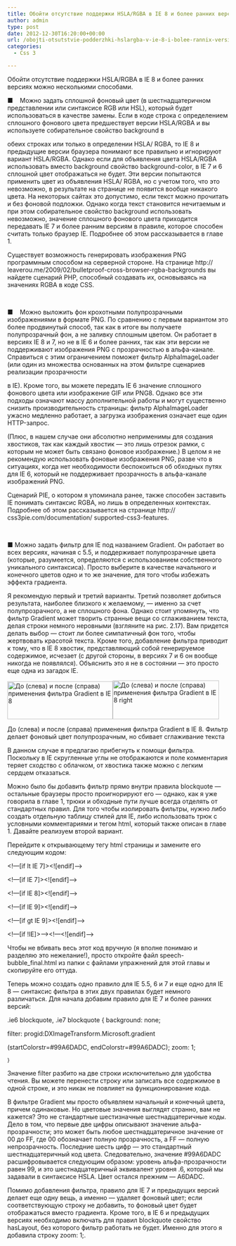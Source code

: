 ```yaml
---
title: Обойти отсутствие поддержки HSLA/RGBA в IE 8 и более ранних версиях
author: admin
type: post
date: 2012-12-30T16:20:00+00:00
url: /obojti-otsutstvie-podderzhki-hslargba-v-ie-8-i-bolee-rannix-versiyax/
categories:
  - Css 3

---
```

Обойти отсутствие поддержки HSLA/RGBA в IE 8 и более ранних версиях можно несколькими способами.

■    Можно задать сплошной фоновый цвет (в шестнадцатеричном представлении или синтаксисе RGB или HSL), который будет использоваться в качестве замены. Если в коде строка с определением сплошного фонового цвета предшествует версии HSLA/RGBA и вы используете собирательное свойство background в

обеих строках или только в определении HSLA/ RGBA, то IE 8 и предыдущие версии браузера понимают все правильно и игнорируют вариант HSLA/RGBA. Однако если для объявления цвета HSLA/RGBA использовать вместо background свойство background-color, в IE 7 и 6 сплошной цвет отображаться не будет. Эти версии попытаются применить цвет из объявления HSLA/ RGBA, но с учетом того, что это невозможно, в результате на странице не появится вообще никакого цвета. На некоторых сайтах это допустимо, если текст можно прочитать и без фоновой подложки. Однако когда текст становится нечитаемым и при этом собирательное свойство background использовать невозможно, значение сплошного фонового цвета приходится передавать IE 7 и более ранним версиям в правиле, которое способен считать только браузер IE. Подробнее об этом рассказывается в главе 1.

<div>
  <p>
    Существует возможность генерировать изображения PNG программным способом на серверной стороне. На странице http:// leaverou.me/2009/02/bulletproof-cross-browser-rgba-backgrounds вы найдете сценарий PHP, способный создавать их, основываясь на значениях RGBA в коде CSS.
  </p>
</div>

&nbsp;

■    Можно выложить фон крохотными полупрозрачными изображениями в формате PNG. По сравнению с первым вариантом это более продвинутый способ, так как в итоге вы получаете полупрозрачный фон, а не заливку сплошным цветом. Он работает в версиях IE 8 и 7, но не в IE 6 и более ранних, так как эти версии не поддерживают изображения PNG с прозрачностью в альфа-канале. Справиться с этим ограничением поможет фильтр AlphaImageLoader (или один из множества основанных на этом фильтре сценариев реализации прозрачности

в IE). Кроме того, вы можете передать IE 6 значение сплошного фонового цвета или изображение GIF или PNG8. Однако все эти подходы означают массу дополнительной работы и могут существенно снизить производительность страницы: фильтр AlphaImageLoader ужасно медленно работает, а загрузка изображения означает еще один HTTP-запрос.

(Плюс, в нашем случае они абсолютно неприменимы для создания хвостиков, так как каждый хвостик — это лишь отрезок рамки, с которым не может быть связано фоновое изображение.) В целом я не рекомендую использовать фоновые изображения PNG, разве что в ситуациях, когда нет необходимости беспокоиться об обходных путях для IE 6, который не поддерживает прозрачность в альфа-канале изображений PNG.

<div>
  <p>
    Сценарий PIE, о котором я упоминала ранее, также способен заставить IE понимать синтаксис RGBA, но лишь в определенных контекстах. Подробнее об этом рассказывается на странице http:// css3pie.com/documentation/ supported-css3-features.
  </p>
</div>

&nbsp;

■ Можно задать фильтр для IE под названием Gradient. Он работает во всех версиях, начиная с 5.5, и поддерживает полупрозрачные цвета (которые, разумеется, определяются с использованием собственного уникального синтаксиса). Просто выберите в качестве начального и конечного цветов одно и то же значение, для того чтобы избежать эффекта градиента.

Я рекомендую первый и третий варианты. Третий позволяет добиться результата, наиболее близкого к желаемому, — именно за счет полупрозрачного, а не сплошного фона. Однако стоит упомянуть, что фильтр Gradient может творить странные вещи со сглаживанием текста, делая строки немного неровными (взгляните на рис. 2.17). Вам придется делать выбор — стоит ли более симпатичный фон того, чтобы жертвовать красотой текста. Кроме того, добавление фильтра приводит к тому, что в IE 8 хвостик, представляющий собой генерируемое содержимое, исчезает (с другой стороны, в версиях 7 и 6 он вообще никогда не появлялся). Объяснить это я не в состоянии — это просто еще одна из загадок IE.

<a href="http://formstyle.com.ua/?attachment_id=1461" rel="attachment wp-att-1461"><img class="aligncenter size-full wp-image-1461" alt="До (слева) и после (справа) применения фильтра Gradient в IE 8" src="http://formstyle.com.ua/wp-content/uploads/2012/12/До-слева-и-после-справа-применения-фильтра-Gradient-в-IE-8.png" width="240" height="86" /></a><a href="http://formstyle.com.ua/?attachment_id=1471" rel="attachment wp-att-1471"><img class="aligncenter size-full wp-image-1471" alt="До (слева) и после (справа) применения фильтра Gradient в IE 8 right" src="http://formstyle.com.ua/wp-content/uploads/2012/12/До-слева-и-после-справа-применения-фильтра-Gradient-в-IE-8-right.png" width="242" height="88" /></a>

До (слева) и после (справа) применения фильтра Gradient в IE 8. Фильтр делает фоновый цвет полупрозрачным, но сбивает сглаживание текста

В данном случае я предлагаю прибегнуть к помощи фильтра. Поскольку в IE скругленные углы не отображаются и поле комментария теряет сходство с облачком, от хвостика также можно с легким сердцем отказаться.

Можно было бы добавить фильтр прямо внутри правила blockquote — остальные браузеры просто проигнорируют его — однако, как я уже говорила в главе 1, трюки и обходные пути лучше всегда отделять от стандартных правил. Для того чтобы изолировать фильтры, нужно либо создать отдельную таблицу стилей для IE, либо использовать трюк с условными комментариями и тегом html, который также описан в главе 1. Давайте реализуем второй вариант.

Перейдите к открывающему тегу html страницы и замените его следующим кодом:

<!&#8212;[if lt IE 7]><html lang=&#187;en&#187; class=&#187;ie6&#8243;><![endif]&#8212;>

<!&#8212;[if IE 7]><html lang=&#187;en&#187; class=&#187;ie7&#8243;><![endif]&#8212;>

<!&#8212;[if IE 8]><html lang=&#187;en&#187; class=&#187;ie8&#8243;><![endif]&#8212;>

<!&#8212;[if IE 9]><html lang=&#187;en&#187; class=&#187;ie9&#8243;><![endif]&#8212;>

<!&#8212;[if gt IE 9]><html lang=&#187;en&#187;><![endif]&#8212;>

<!&#8212;[if !IE]>&#8212;><html lang=&#187;en&#187;><!&#8212;<![endif]&#8212;>

Чтобы не вбивать весь этот код вручную (я вполне понимаю и разделяю это нежелание!), просто откройте файл speech-bubble_final.html из папки с файлами упражнений для этой главы и скопируйте его оттуда.

Теперь можно создать одно правило для IE 5.5, 6 и 7 и еще одно для IE 8 — синтаксис фильтра в этих двух правилах будет немного различаться. Для начала добавим правило для IE 7 и более ранних версий:

.ie6 blockquote, .ie7 blockquote { background: none;

filter: progid:DXImageTransform.Microsoft.gradient

(startColorstr=#99A6DADC, endColorstr=#99A6DADC); zoom: 1;

<sup>}</sup>

Значение filter разбито на две строки исключительно для удобства чтения. Вы можете перенести строку или записать все содержимое в одной строке, и это никак не повлияет на функционирование кода.

В фильтре Gradient мы просто объявляем начальный и конечный цвета, причем одинаковые. Но цветовые значения выглядят странно, вам не кажется? Это не стандартные шестизначные шестнадцатеричные коды. Дело в том, что первые две цифры описывают значение альфа-прозрачности; это может быть любое шестнадцатеричное значение от 00 до FF, где 00 обозначает полную прозрачность, а FF — полную непрозрачность. Последние шесть цифр — это стандартный шестнадцатеричный код цвета. Следовательно, значение #99A6DADC расшифровывается следующим образом: уровень альфа-прозрачности равен 99, и это шестнадцатеричный эквивалент уровня .6, который мы задавали в синтаксисе HSLA. Цвет остался прежним — A6DADC.

Помимо добавления фильтра, правило для IE 7 и предыдущих версий делает еще одну вещь, а именно — удаляет фоновый цвет; если соответствующую строку не добавить, то фоновый цвет будет отображаться вместо градиента. Кроме того, в IE 6 и предыдущих версиях необходимо включать для правил blockquote свойство hasLayout, без которого фильтр работать не будет. Именно для этого я добавила строку zoom: 1;.